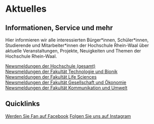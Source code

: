








Aktuelles
=========












Informationen, Service und mehr
-------------------------------


Hier informieren wir alle interessierten Bürger\*innen, Schüler\*innen, Studierende und Mitarbeiter\*innen der Hochschule Rhein\-Waal über aktuelle Veranstaltungen, Projekte, Neuigkeiten und Themen der Hochschule Rhein\-Waal.





[Newsmeldungen der Hochschule (gesamt)](/de/aktuelles/newsmeldungen "Newsmeldungen")  
[Newsmeldungen der Fakultät Technologie und Bionik](/de/fakultaeten/technologie-und-bionik/aktuelles "Aktuelles in Technologie und Bionik")  
[Newsmeldungen der Fakultät Life Sciences](/de/fakultaeten/life-sciences/aktuelles "Aktuelles in Life Sciences")  
[Newsmeldungen der Fakultät Gesellschaft und Ökonomie](/de/fakultaeten/gesellschaft-und-oekonomie/aktuelles "Aktuelles in Gesellschaft und Ökonomie")  
[Newsmeldungen der Fakultät Kommunikation und Umwelt](/de/fakultaeten/kommunikation-und-umwelt/aktuelles "Aktuelles in Kommunikation und Umwelt")







Quicklinks
----------



[Werden Sie Fan auf Facebook](https://www.facebook.com/hochschulerheinwaal)
[Folgen Sie uns auf Instagram](https://www.instagram.com/hsrheinwaal)









